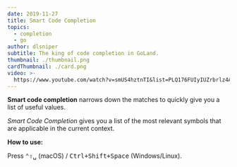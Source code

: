 ```yaml
---
date: 2019-11-27
title: Smart Code Completion
topics:
  - completion
  - go
author: dlsniper
subtitle: The king of code completion in GoLand.
thumbnail: ./thumbnail.png
cardThumbnail: ./card.png
video: >-
  https://www.youtube.com/watch?v=smUS4hztnTI&list=PLQ176FUIyIUZrbrlz4AY1V8VzBJKZyVlW&index=150
---
```


**Smart code completion** narrows down the matches to quickly give you a list of useful values.

_Smart Code Completion_ gives you a list of the most relevant symbols that are applicable in the current context.

**How to use:**

Press <kbd>⌃⇧␣</kbd> (macOS) / <kbd>Ctrl+Shift+Space</kbd> (Windows/Linux).

